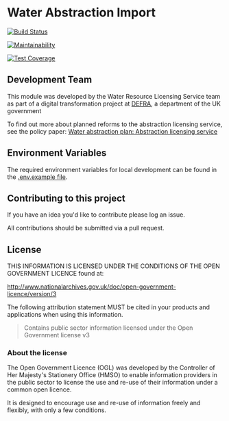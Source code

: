 # Water Abstraction Import

[![Build Status](https://travis-ci.org/DEFRA/water-abstraction-import.svg?branch=develop)](https://travis-ci.org/DEFRA/water-abstraction-import)

[![Maintainability](https://api.codeclimate.com/v1/badges/c1266ede450e443bd8fc/maintainability)](https://codeclimate.com/github/DEFRA/water-abstraction-import/maintainability)

[![Test Coverage](https://api.codeclimate.com/v1/badges/c1266ede450e443bd8fc/test_coverage)](https://codeclimate.com/github/DEFRA/water-abstraction-import/test_coverage)


## Development Team

This module was developed by the Water Resource Licensing Service team as part of a digital transformation project at [DEFRA](https://www.gov.uk/government/organisations/department-for-environment-food-rural-affairs), a department of the UK government

To find out more about planned reforms to the abstraction licensing service, see the policy paper: [Water abstraction plan: Abstraction licensing service](https://www.gov.uk/government/publications/water-abstraction-plan-2017/water-abstraction-plan-abstraction-licensing-service)

## Environment Variables

The required environment variables for local development can be found in the [.env.example file](./.env.example).

## Contributing to this project

If you have an idea you'd like to contribute please log an issue.

All contributions should be submitted via a pull request.

## License

THIS INFORMATION IS LICENSED UNDER THE CONDITIONS OF THE OPEN GOVERNMENT LICENCE found at:

<http://www.nationalarchives.gov.uk/doc/open-government-licence/version/3>

The following attribution statement MUST be cited in your products and applications when using this information.

> Contains public sector information licensed under the Open Government license v3

### About the license

The Open Government Licence (OGL) was developed by the Controller of Her Majesty's Stationery Office (HMSO) to enable information providers in the public sector to license the use and re-use of their information under a common open licence.

It is designed to encourage use and re-use of information freely and flexibly, with only a few conditions.

